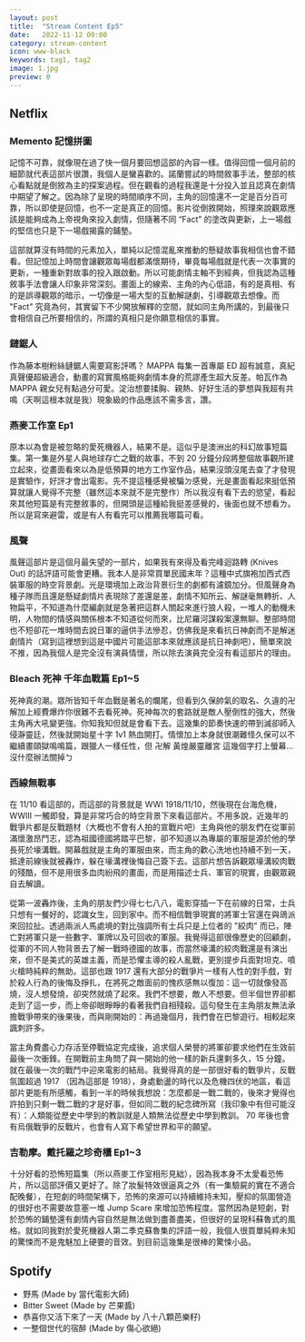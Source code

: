 ```yaml
---
layout: post
title:  "Stream Content Ep5"
date:   2022-11-12 00:00
category: stream-content
icon: www-black
keywords: tag1, tag2
image: 1.jpg
preview: 0
---
```

## Netflix

### Memento 記憶拼圖
記憶不可靠，就像現在過了快一個月要回想這部的內容一樣。值得回憶一個月前的細節就代表這部片很讚，我個人是蠻喜歡的。諾蘭嘗試的時間敘事手法，整部的核心看點就是倒敘為主的探案過程。但在觀看的過程我還是十分投入並且認真在劇情中期望了解之。因為除了呈現的時間順序不同，主角的回憶還不一定是百分百可靠，所以即使是回憶，也不一定是真正的回憶。影片從倒敘開始，照理來說觀眾應該是能夠成為上帝視角來投入劇情，但隨著不同 “Fact” 的塗改與更新，上一場戲的堅信也只是下一場戲揭露的鋪墊。

這部就算沒有時間的元素加入，單純以記憶混亂來推動的懸疑故事我相信也會不錯看。但記憶加上時間會讓觀眾每場戲都滿懷期待，畢竟每場戲就是代表一次事實的更新，一種重新對故事的投入跟啟動。所以可能劇情主軸不到經典，但我認為這種敘事手法會讓人印象非常深刻。畫面上的線索、主角的內心低語，有的是真相、有的是誤導觀眾的暗示，一切像是一場大型的互動解謎劇，引導觀眾去想像。而 "Fact" 究竟為何，其實留下不少開放解釋的空間，就如同主角所講的，到最後只會相信自己所要相信的，所謂的真相只是你願意相信的事實。

### 鏈鋸人
作為藤本樹粉絲鏈鋸人需要寫影評嗎？ MAPPA 每集一首專屬 ED 超有誠意，真紀真聲優超級適合，動畫的寫實風格能夠劇情本身的荒謬產生超大反差。帕瓦作為 MAPPA 親女兒有點過分可愛。淀治想要揉胸、親熱、好好生活的夢想與我超有共鳴（天啊這根本就是我）現象級的作品應該不需多言，讚。

### 燕麥工作室 Ep1
原本以為會是被忽略的愛死機器人，結果不是。這似乎是澳洲出的科幻故事短篇集。第一集是外星人與地球存亡之戰的故事，不到 20 分鐘分段將整個故事觀所建立起來，從畫面看來以為是低預算的地方工作室作品，結果沒頭沒尾去查了才發現是實驗作，好評才會出電影。先不提這種感覺被騙ㄉ感覺，光是畫面看起來挺低預算就讓人覺得不完整（雖然這本來就不是完整作）所以我沒有看下去的慾望，看起來其他短篇是有完整敘事的，但開頭是這種給我挺差感覺的，後面也就不想看ㄌ。所以是寫來避雷，或是有人有看完可以推薦我哪篇可看。

### 風聲
風聲這部片是這個月最失望的一部片，如果我有來得及看完峰迴路轉 (Knives Out) 的話評語可能會更糟。我本人是非常買單民國末年？這種中式旗袍加西式西裝軍服的時空背景劇。光是環境加上政治背景衍生的劇都有濾鏡加分。但風聲身為種子隊而且還是懸疑劇情片表現除了差還是差，劇情不知所云、解謎毫無轉折、人物扁平，不知道為什麼編劇就是急著把這群人關起來進行狼人殺，一堆人的動機未明，人物間的情感與關係根本不知道從何而來，比尼羅河謀殺案還無聊。整部時間也不短卻花一堆時間去說日軍的逼供手法慘忍，仿佛我是來看抗日神劇而不是解迷劇情片（寫到這裡想到這是中國片可能這部本來就應該是抗日神劇吧），簡單來說不推，因為我個人是完全沒有演員情懷，所以除去演員完全沒有看這部片的理由。

### Bleach 死神 千年血戰篇 Ep1~5
死神真的潮。眾所皆知千年血戰是著名的爛尾，但看到久保帥氣的取名、久違的卍解加上經費爆炸你很難不去看死神。死神每次的套路就是敵人壓倒性的強大，然後主角再大吼變更強。你知我知但就是會看下去。這幾集的節奏快速的帶到滅卻師入侵瀞靈廷，然後就開始星十字 1v1 熱血開打。情懷加上本身就很潮難怪久保可以不繼續畫頤獄鳴鳴篇，跟獵人一樣任性，但 卍解 黃煌嚴靈離宮 這幾個字打上螢幕...沒什麼辦法關掉ㄅ

### 西線無戰事
在 11/10 看這部的，而這部的背景就是 WWI 1918/11/10，然後現在台海危機，WWIII 一觸即發，算是非常巧合的時空背景下來看這部片。不用多說，近幾年的戰爭片都是反戰題材（大概也不會有人拍的宣戰片吧）主角與他的朋友們在從軍前滿懷激昂鬥志，認為祖國德國將踏平巴黎，卻不知道以為專屬的軍服是源於他的學長死於壕溝戰。開幕戲就是主角的軍服由來，而主角的歡心洗地也持續不到一天，抵達前線後就被轟炸，躲在壕溝裡後悔自己簽下去。這部片想告訴觀眾壕溝絞肉戰的殘酷，但不是用很多血肉紛飛的畫面，而是用描述士兵、軍官的現實，由觀眾親自去解讀。

從第一波轟炸後，主角的朋友們少得七七八八，電影穿插一下在前線的日常，士兵只想有一餐好的，認識女生，回到家中。而不相信戰爭現實的將軍士官還在與鴿派來回拉扯。透過兩派人馬處境的對比強調所有士兵只是上位者的 "絞肉" 而已，陣亡對將軍只是一些數字、軍牌以及可回收的軍服。我覺得這部很像歷史的回顧劇，從軍的不同人物背景去了解一戰時德國的故事，而當然壕溝的絞肉戰還是有演出來，但不是美式的英雄主義，而是恐懼主導的殺人亂戰，更別提步兵面對坦克、噴火槍時純粹的無助。這部也跟 1917 還有大部分的戰爭片一樣有人性的對手戲，對於殺人行為的後悔及掙扎，在將死之敵面前的愧疚感無以復加：這一切就像發高燒，沒人想發燒，卻突然就燒了起來。我們不想要，敵人不想要。但半個世界卻都走到了這一步，而上帝卻眼睜睜的看著我們自相殘殺。這句發生在主角朋友無法承擔戰爭帶來的後果後，而與剛開始的：再過幾個月，我們會在巴黎遊行。相較起來諷刺許多。

當主角費盡心力存活至停戰協定完成後，追求個人榮譽的將軍卻要求他們在生效前最後一次衝鋒。在開戰前主角問了與一開始的他一樣的新兵還剩多久，15 分鐘。就在最後一次的戰鬥中迎來電影的結局。我覺得真的是一部很好看的戰爭片，反戰氛圍超過 1917 （因為這部是 1918），身處動盪的時代以及危機四伏的地區，看這部片更能有所感觸，看到一半的時候我想說：怎麼都是一戰二戰的，後來才覺得也許拍到只剩一戰二戰的才是好事，但如同二戰的紀念碑所寫（我印象中有但可能沒有）：人類能從歷史中學到的教訓就是人類無法從歷史中學到教訓。 70 年後也會有烏俄戰爭的反戰片，也會有人寫下希望世界和平的願望。

### 吉勒摩。戴托羅之珍奇櫃 Ep1~3
十分好看的恐怖短篇集（所以燕麥工作室相形見絀），因為我本身不太愛看恐怖片，所以這部評價又更好了。除了妝髮特效很逼真之外（有一集驗屍的實在不適合配晚餐），在短劇的時間架構下，恐怖的來源可以持續維持未知，壓抑的氛圍營造的很好也不需要故意塞一堆 Jump Scare 來增加恐怖程度。當然因為是短劇，對於恐怖的鋪墊還有劇情內容自然是無法做到盡善盡美，但很好的呈現科蘇魯式的風格。就如同我對於愛死機器人第二季克蘇魯集的評語一般，我個人很買單純粹未知的驚悚而不是鬼魅加上硬要的音效。到目前這幾集是很棒的驚悚小品。

## Spotify
* 野馬 (Made by 當代電影大師)
* Bitter Sweet (Made by 芒果醬)
* 恭喜你又活下來了一天 (Made by 八十八顆芭樂籽)
* 一整個世代的宿醉 (Made by 傷心欲絕)
